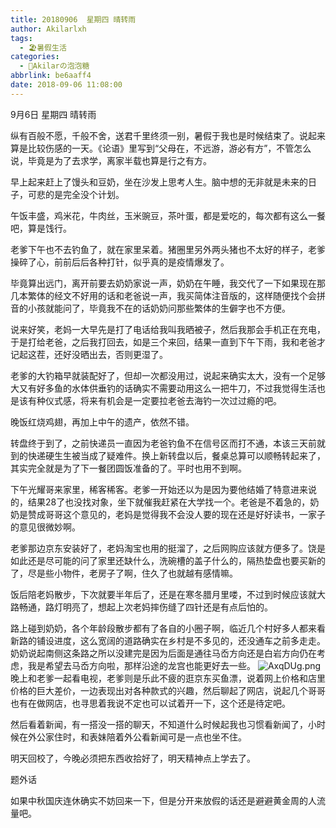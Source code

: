 ```yaml
---
title: 20180906  星期四 晴转雨
author: Akilarlxh
tags:
  - 🏖️暑假生活
categories:
  - 🍬Akilarの泡泡糖
abbrlink: be6aaff4
date: 2018-09-06 11:08:00
---
```

9月6日 星期四 晴转雨

纵有百般不愿，千般不舍，送君千里终须一别，暑假于我也是时候结束了。说起来算是比较伤感的一天。《论语》里写到“父母在，不远游，游必有方”，不管怎么说，毕竟是为了去求学，离家半载也算是行之有方。

早上起来赶上了馒头和豆奶，坐在沙发上思考人生。脑中想的无非就是未来的日子，可悲的是完全没个计划。

午饭丰盛，鸡米花，牛肉丝，玉米豌豆，茶叶蛋，都是爱吃的，每次都有这么一餐吧，算是饯行。

老爹下午也不去钓鱼了，就在家里呆着。猪圈里另外两头猪也不太好的样子，老爹操碎了心，前前后后各种打针，似乎真的是疫情爆发了。

毕竟算出远门，离开前要去奶奶家说一声，奶奶在午睡，我交代了一下如果现在那几本繁体的经文不好用的话和老爸说一声，我买简体注音版的，这样随便找个会拼音的小孩就能问了，毕竟我不在的话奶奶问那些繁体的生僻字也不方便。

说来好笑，老妈一大早先是打了电话给我叫我晒被子，然后我那会手机正在充电，于是打给老爸，之后我打回去，如是三个来回，结果一直到下午下雨，我和老爸才记起这茬，还好没晒出去，否则更湿了。

老爹的大钓箱早就装配好了，但却一次都没用过，说起来确实太大，没有一个足够大又有好多鱼的水体供垂钓的话确实不需要动用这么一把牛刀，不过我觉得生活也是该有种仪式感，将来有机会是一定要拉老爸去海钓一次过过瘾的吧。

晚饭红烧鸡翅，再加上中午的遗产，依然不错。

转盘终于到了，之前快递员一直因为老爸钓鱼不在信号区而打不通，本该三天前就到的快递硬生生被当成了疑难件。换上新转盘以后，餐桌总算可以顺畅转起来了，其实完全就是为了下一餐团圆饭准备的了。平时也用不到啊。

下午光耀哥来家里，稀客稀客。老爹一开始还以为是因为要他结婚了特意进来说的，结果28了也没找对象，坐下就催我赶紧在大学找一个。老爸是不着急的，奶奶是赞成哥哥这个意见的，老妈是觉得我不会没人要的现在还是好好读书，一家子的意见很微妙啊。

老爹那边京东安装好了，老妈淘宝也用的挺溜了，之后网购应该就方便多了。饶是如此还是尽可能的问了家里还缺什么，洗碗槽的盖子什么的，隔热垫盘也要买新的了，尽是些小物件，老房子了啊，住久了也就越有感情嘛。

饭后陪老妈散步，下次就要半年后了，还是在寒冬腊月里喽，不过到时候应该就大路畅通，路灯明亮了，想起上次老妈摔伤缝了四针还是有点后怕的。

路上碰到奶奶，各个年龄段散步都有了各自的小圈子啊，临近几个村好多人都来看新路的铺设进度，这么宽阔的道路确实在乡村是不多见的，还没通车之前多走走。奶奶说起南侧这条路之所以没建完是因为后面是通往马岙方向还是白岩方向仍在考虑，我是希望去马岙方向啦，那样沿途的龙宫也能更好去一些。
![AxqDUg.png](https://s2.ax1x.com/2019/04/17/AxqDUg.png)
晚上和老爹一起看电视，老爹则是乐此不疲的逛京东买鱼漂，说着网上价格和店里价格的巨大差价，一边表现出对各种款式的兴趣，然后聊起了网店，说起几个哥哥也有在做网店，也寻思着我说不定也可以试着开一下，这个还是待定吧。

然后看着新闻，有一搭没一搭的聊天，不知道什么时候起我也习惯看新闻了，小时候在外公家住时，和表妹陪着外公看新闻可是一点也坐不住。

明天回校了，今晚必须把东西收拾好了，明天精神点上学去了。

题外话

如果中秋国庆连休确实不妨回来一下，但是分开来放假的话还是避避黄金周的人流量吧。



